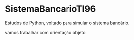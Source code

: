 # SistemaBancarioTI96
Estudos de Python, voltado para simular o sistema bancário.

vamos trabalhar com orientação objeto

